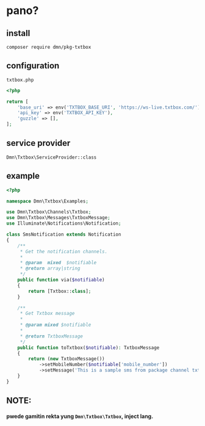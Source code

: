 # pano?

## install
`composer require dmn/pkg-txtbox`

## configuration
`txtbox.php`

```php
<?php

return [
    'base_uri' => env('TXTBOX_BASE_URI', 'https://ws-live.txtbox.com/'),
    'api_key' => env('TXTBOX_API_KEY'),
    'guzzle' => [],
];
```

## service provider
`Dmn\Txtbox\ServiceProvider::class`

## example
```php
<?php

namespace Dmn\Txtbox\Examples;

use Dmn\Txtbox\Channels\Txtbox;
use Dmn\Txtbox\Messages\TxtboxMessage;
use Illuminate\Notifications\Notification;

class SmsNotification extends Notification
{
    /**
     * Get the notification channels.
     *
     * @param  mixed  $notifiable
     * @return array|string
     */
    public function via($notifiable)
    {
        return [Txtbox::class];
    }

    /**
     * Get Txtbox message
     *
     * @param mixed $notifiable
     *
     * @return TxtboxMessage
     */
    public function toTxtbox($notifiable): TxtboxMessage
    {
        return (new TxtboxMessage())
            ->setMobileNumber($notifiable['mobile_number'])
            ->setMessage('This is a sample sms from package channel txtbox');
    }
}
```

## NOTE:
#### pwede gamitin rekta yung `Dmn\Txtbox\Txtbox`, inject lang.
